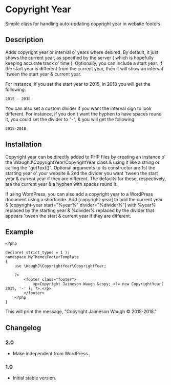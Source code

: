Copyright Year
=========================

Simple class for handling auto-updating copyright year in website footers.

## Description

Adds copyright year or interval o' years where desired. By default, it just shows the current year, as specified by the server ( which is hopefully keeping accurate track o' time ). Optionally, you can include a start year. If the start year is different from the current year, then it will show an interval 'tween the start year & current year.

For instance, if you set the start year to 2015, in 2018 you will get the following:

`2015 - 2018`

You can also set a custom divider if you want the interval sign to look different. For instance, if you don't want the hyphen to have spaces round it, you could set the divider to "-", & you will get the following:

`2015-2018`


## Installation

Copyright year can be directly added to PHP files by creating an instance o' the \WaughJ\CopyrightYear\CopyrightYear class & using it like a string or calling the "getText()". Optional arguments to its constructor are 1st the starting year o' your website & 2nd the divider you want 'tween the start year & current year if they are different. The defaults for these, respectively, are the current year & a hyphen with spaces round it.

If using WordPress, you can also add a copyright year to a WordPress document using a shortcode. Add [copyright-year] to add the current year & [copyright-year start="%year%" divider="%divider%"] with %year% replaced by the starting year & %divider% replaced by the divider that appears 'tween the start & current year if they are different.


## Example

````
<?php

declare( strict_types = 1 );
namespace MyTheme\FooterTemplate
{
	use \WaughJ\CopyrightYear\CopyrightYear;

	?>
		<footer class="footer">
			<p>Copyright Jaimeson Waugh &copy; <?= new CopyrightYear( 2015, '-' ); ?>.</p>
		</footer>
	<?php
}
````

This will print the message, "Copyright Jaimeson Waugh © 2015-2018."


## Changelog

### 2.0
* Make independent from WordPress.

### 1.0
* Initial stable version.
